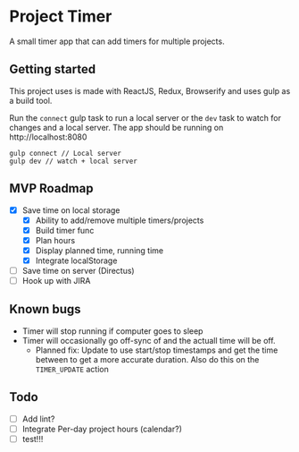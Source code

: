 # Project Timer

A small timer app that can add timers for multiple projects.

## Getting started
This project uses is made with ReactJS, Redux, Browserify and uses gulp as a build tool.

Run the `connect` gulp task to run a local server or the `dev` task to watch for changes and a local server. The app should be running on http://localhost:8080

```
gulp connect // Local server
gulp dev // watch + local server
```

## MVP Roadmap
- [x] Save time on local storage
    - [x] Ability to add/remove multiple timers/projects
    - [x] Build timer func
    - [x] Plan hours
    - [x] Display planned time, running time
    - [x] Integrate localStorage
- [ ] Save time on server (Directus)
- [ ] Hook up with JIRA

## Known bugs
- Timer will stop running if computer goes to sleep
- Timer will occasionally go off-sync of and the actuall time will be off. 
    - Planned fix: Update to use start/stop timestamps and get the time between to get a more accurate duration. Also do this on the `TIMER_UPDATE` action

## Todo
- [ ] Add lint?
- [ ] Integrate Per-day project hours (calendar?)
- [ ] test!!!
